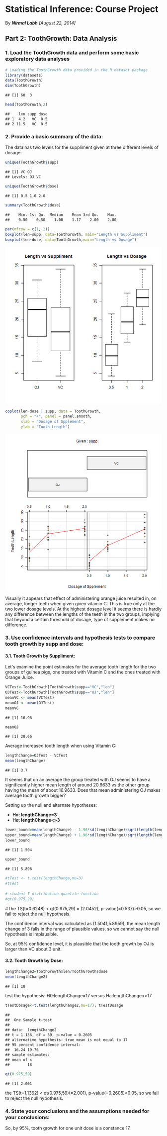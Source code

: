 # Statistical Inference: Course Project 
By <i><b>Nirmal Labh</b> [August 22, 2014]</i> 
 
## Part 2: ToothGrowth: Data Analysis


### 1. Load the ToothGrowth data and perform some basic exploratory data analyses 

```r
# Loading the ToothGrowth data provided in the R dataset package
library(datasets) 
data(ToothGrowth) 
dim(ToothGrowth)
```

```
## [1] 60  3
```

```r
head(ToothGrowth,2) 
```

```
##    len supp dose
## 1  4.2   VC  0.5
## 2 11.5   VC  0.5
```

### 2. Provide a basic summary of the data:

The data has two levels for the suppliment given at three different levels of dosage:

```r
unique(ToothGrowth$supp)
```

```
## [1] VC OJ
## Levels: OJ VC
```

```r
unique(ToothGrowth$dose)
```

```
## [1] 0.5 1.0 2.0
```

```r
summary(ToothGrowth$dose)
```

```
##    Min. 1st Qu.  Median    Mean 3rd Qu.    Max. 
##    0.50    0.50    1.00    1.17    2.00    2.00
```

```r
par(mfrow = c(1, 2)) 
boxplot(len~supp, data=ToothGrowth, main="Length vs Suppliment") 
boxplot(len~dose, data=ToothGrowth,main="Length vs Dosage") 
```

![plot of chunk unnamed-chunk-2](figure/unnamed-chunk-21.png) 

```r
coplot(len~dose | supp, data = ToothGrowth, 
       pch = "+", panel = panel.smooth,
       xlab = "Dosage of Spplement",
       ylab = "Tooth Length") 
```

![plot of chunk unnamed-chunk-2](figure/unnamed-chunk-22.png) 

Visually it appears that effect of administering orange juice resulted in, on average, longer teeth when given given vitamin C. This is true only at the two lower dosage levels. At the highest dosage level it seems there is hardly any difference between the lengths of the teeth in the two groups, implying that beyond a certain threshold of dosage, type of supplement makes no difference.
 
### 3. Use confidence intervals and hypothesis tests to compare tooth growth by supp and dose:

#### 3.1. Tooth Growth by Suppliment:

Let's examine the point estimates for the average tooth length for the two groups of guinea pigs, 
one treated with Vitamin C and the ones treated with Orange Juice.


```r
VCTest<-ToothGrowth[ToothGrowth$supp=="VC","len"] 
OJTest<-ToothGrowth[ToothGrowth$supp=="OJ","len"] 
meanVC <- mean(VCTest)
meanOJ <- mean(OJTest)
meanVC
```

```
## [1] 16.96
```

```r
meanOJ
```

```
## [1] 20.66
```
Average increased tooth length when using Vitamin C:

```r
lengthChange=OJTest - VCTest
mean(lengthChange) 
```

```
## [1] 3.7
```
It seems that on an average the group treated with OJ seems to have a significantly higher mean length of around 20.6633 vs the other group 
having the mean of about 16.9633. Does that mean administering OJ makes average tooth growth bigger?

Setting up the null  and alternate hypotheses:  
   - <b>H<i>o</i>: lengthChange=3   </b>   
   - <b>H<i>a</i>: lengthChange<>3  </b>


```r
lower_bound=mean(lengthChange) - 1.96*sd(lengthChange)/sqrt(length(lengthChange))
upper_bound=mean(lengthChange) + 1.96*sd(lengthChange)/sqrt(length(lengthChange))
lower_bound
```

```
## [1] 1.504
```

```r
upper_bound
```

```
## [1] 5.896
```

```r
#tTest <- t.test(lengthChange,mu=3)
#tTest

# student T distribution quantile function
#qt(0.975,29) 
```
#The TS(t=0.6248) < qt(0.975,29) = (2.0452), p-value(=0.537)>0.05, so we fail to reject the null hypothesis. 

The confidence interval was calculated as (1.5041,5.8959), the mean length change of 3 falls in the range of plausible values, 
so we cannot say the null hypothesis is implausible.

So, at 95% confidence level, it is plausible that the tooth growth by OJ is larger than VC about 3 unit. 


#### 3.2. Tooth Growth by Dose:

```r
lengthChange2=ToothGrowth$len/ToothGrowth$dose 
mean(lengthChange2) 
```

```
## [1] 18
```
test the hypothesis: H0:lengthChange=17 versus Ha:lengthChange<>17 

```r
tTestDosage<-t.test(lengthChange2,mu=17); tTestDosage 
```

```
## 
## 	One Sample t-test
## 
## data:  lengthChange2
## t = 1.136, df = 59, p-value = 0.2605
## alternative hypothesis: true mean is not equal to 17
## 95 percent confidence interval:
##  16.24 19.76
## sample estimates:
## mean of x 
##        18
```

```r
qt(0.975,59) 
```

```
## [1] 2.001
```
the TS(t=1.1362) < qt(0.975,59)(=2.001), p-value(=0.2605)>0.05, so we fail to reject the null hypothesis.  

 
### 4. State your conclusions and the assumptions needed for your conclusions:

So, by 95%, tooth growth for one unit dose is a constance 17. 

